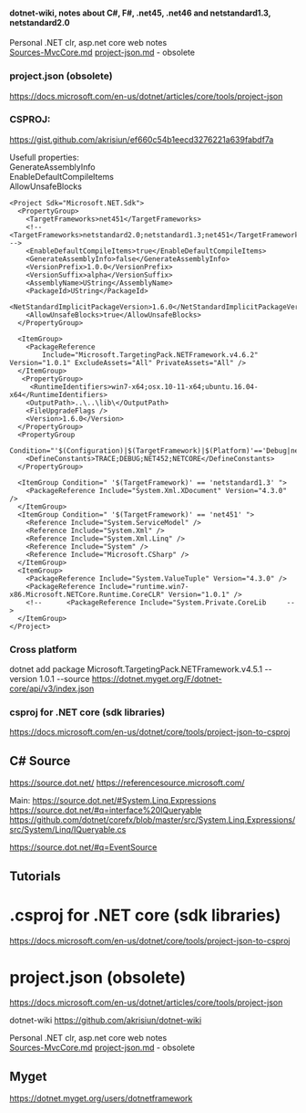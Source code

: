 #### dotnet-wiki, notes about C#, F#, .net45, .net46 and netstandard1.3,   netstandard2.0
Personal .NET clr, asp.net core web notes  
[Sources-MvcCore.md](Sources-MvcCore.md)
[project-json.md](dotnet/project-json.md) - obsolete

### project.json (obsolete)
<https://docs.microsoft.com/en-us/dotnet/articles/core/tools/project-json>

### CSPROJ:

https://gist.github.com/akrisiun/ef660c54b1eecd3276221a639fabdf7a

Usefull properties:  
GenerateAssemblyInfo  
EnableDefaultCompileItems  
AllowUnsafeBlocks
```
<Project Sdk="Microsoft.NET.Sdk">
  <PropertyGroup>
    <TargetFrameworks>net451</TargetFrameworks>
    <!-- <TargetFrameworks>netstandard2.0;netstandard1.3;net451</TargetFrameworks> -->
    <EnableDefaultCompileItems>true</EnableDefaultCompileItems>
    <GenerateAssemblyInfo>false</GenerateAssemblyInfo>
    <VersionPrefix>1.0.0</VersionPrefix>
    <VersionSuffix>alpha</VersionSuffix>
    <AssemblyName>UString</AssemblyName>
    <PackageId>UString</PackageId>
    <NetStandardImplicitPackageVersion>1.6.0</NetStandardImplicitPackageVersion>
    <AllowUnsafeBlocks>true</AllowUnsafeBlocks>  
  </PropertyGroup>

  <ItemGroup>
    <PackageReference 
        Include="Microsoft.TargetingPack.NETFramework.v4.6.2" Version="1.0.1" ExcludeAssets="All" PrivateAssets="All" />
  </ItemGroup>
   <PropertyGroup>
     <RuntimeIdentifiers>win7-x64;osx.10-11-x64;ubuntu.16.04-x64</RuntimeIdentifiers>
    <OutputPath>..\..\lib\</OutputPath>
    <FileUpgradeFlags />
    <Version>1.6.0</Version>
  </PropertyGroup>
  <PropertyGroup 
      Condition="'$(Configuration)|$(TargetFramework)|$(Platform)'=='Debug|net452|AnyCPU'">
    <DefineConstants>TRACE;DEBUG;NET452;NETCORE</DefineConstants>
  </PropertyGroup>

  <ItemGroup Condition=" '$(TargetFramework)' == 'netstandard1.3' ">
    <PackageReference Include="System.Xml.XDocument" Version="4.3.0" />
  </ItemGroup>
  <ItemGroup Condition=" '$(TargetFramework)' == 'net451' ">
    <Reference Include="System.ServiceModel" />
    <Reference Include="System.Xml" />
    <Reference Include="System.Xml.Linq" />
    <Reference Include="System" />
    <Reference Include="Microsoft.CSharp" />
  </ItemGroup>
  <ItemGroup>
    <PackageReference Include="System.ValueTuple" Version="4.3.0" />
    <PackageReference Include="runtime.win7-x86.Microsoft.NETCore.Runtime.CoreCLR" Version="1.0.1" />
    <!--      <PackageReference Include="System.Private.CoreLib     -->
  </ItemGroup>
</Project>    
```

### Cross platform

dotnet add package Microsoft.TargetingPack.NETFramework.v4.5.1 --version 1.0.1 --source https://dotnet.myget.org/F/dotnet-core/api/v3/index.json



### csproj for .NET core (sdk libraries)
<https://docs.microsoft.com/en-us/dotnet/core/tools/project-json-to-csproj>

## C# Source 

https://source.dot.net/
https://referencesource.microsoft.com/

Main: 
https://source.dot.net/#System.Linq.Expressions
https://source.dot.net/#q=interface%20IQueryable
https://github.com/dotnet/corefx/blob/master/src/System.Linq.Expressions/src/System/Linq/IQueryable.cs

https://source.dot.net/#q=EventSource

## Tutorials



# .csproj for .NET core (sdk libraries)  
https://docs.microsoft.com/en-us/dotnet/core/tools/project-json-to-csproj

# project.json (obsolete)
https://docs.microsoft.com/en-us/dotnet/articles/core/tools/project-json


dotnet-wiki <https://github.com/akrisiun/dotnet-wiki>

Personal .NET clr, asp.net core web notes  
[Sources-MvcCore.md](Sources-MvcCore.md)
[project-json.md](project-json.md) - obsolete

##  Myget

https://dotnet.myget.org/users/dotnetframework